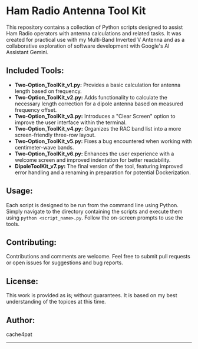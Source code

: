 # Ham Radio Antenna Tool Kit

This repository contains a collection of Python scripts designed to assist Ham Radio operators with antenna calculations and related tasks.
It was created for practical use with my Multi-Band Inverted V Antenna and as a collaborative exploration of software development with Google's AI Assistant Gemini. 

## Included Tools:

* **Two-Option_ToolKit_v1.py:** Provides a basic calculation for antenna length based on frequency.
* **Two-Option_ToolKit_v2.py:** Adds functionality to calculate the necessary length correction for a dipole antenna based on measured frequency offset.
* **Two-Option_ToolKit_v3.py:** Introduces a "Clear Screen" option to improve the user interface within the terminal.
* **Two-Option_ToolKit_v4.py:** Organizes the RAC band list into a more screen-friendly three-row layout.
* **Two-Option_ToolKit_v5.py:** Fixes a bug encountered when working with centimeter-wave bands.
* **Two-Option_ToolKit_v6.py:** Enhances the user experience with a welcome screen and improved indentation for better readability.
* **DipoleToolKit_v7.py:** The final version of the tool, featuring improved error handling and a renaming in preparation for potential Dockerization.

## Usage:

Each script is designed to be run from the command line using Python. Simply navigate to the directory containing the scripts and execute them using `python <script_name>.py`. Follow the on-screen prompts to use the tools.

## Contributing:

Contributions and comments are welcome. Feel free to submit pull requests or open issues for suggestions and bug reports.

## License:

This work is provided as is; without guarantees. It is based on my best understanding of the topices at this time.

## Author:

cache4pat

---
